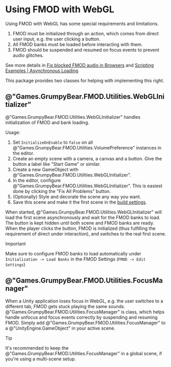 ﻿---
uid: manual.webgl.md
---

# Using FMOD with WebGL

Using FMOD with WebGL has some special requirements and limitations.

1. FMOD must be initialized through an action, which comes from direct user input, e.g. the user 
   clicking a button.
2. All FMOD banks must be loaded before interacting with them.
3. FMOD should be suspended and resumed on focus events to prevent audio glitches.

See more details in [Fix blocked FMOD audio in Browsers](https://alessandrofama.com/tutorials/fmod-unity/fix-blocked-audio-browsers/) and
[Scripting Examples | Asynchronous Loading]("https://fmod.com/resources/documentation-unity?version=2.01&page=examples-async-loading.html)

This package provides two classes for helping with implementing this right.

## @"Games.GrumpyBear.FMOD.Utilities.WebGLInitializer"

@"Games.GrumpyBear.FMOD.Utilities.WebGLInitializer" handles initialization of FMOD and bank loading.

Usage:
1. Set `InitializeOnEnable` to `false` on all @"Games.GrumpyBear.FMOD.Utilities.VolumePreference" instances in the editor. 
2. Create an empty scene with a camera, a canvas and a button. Give the button a label like "Start Game" or similar.
3. Create a new GameObject with @"Games.GrumpyBear.FMOD.Utilities.WebGLInitializer".
4. In the editor, configure @"Games.GrumpyBear.FMOD.Utilities.WebGLInitializer". This is easiest done by clicking the
   "Fix All Problems" button.
6. (Optionally) Style and decorate the scene any way you want.
7. Save this scene and make it the first scene in the [build settings](https://docs.unity3d.com/Manual/BuildSettings.html).

When started, @"Games.GrumpyBear.FMOD.Utilities.WebGLInitializer" will load the first scene asynchronously and wait for
the FMOD banks to load. The button is kept hidden until both scene and FMOD banks are ready. When the player clicks the button,
FMOD is initialized (thus fulfilling the requirement of direct under interaction), and switches to the real first scene.

> [!IMPORTANT]
> Make sure to configure FMOD banks to load automatically under `Initialization -> Load Banks` in the FMOD Settings (`FMOD -> Edit Settings`)  

## @"Games.GrumpyBear.FMOD.Utilities.FocusManager"

When a Unity application loses focus in WebGL, e.g. the user switches to a different tab, FMOD gets stuck playing the same sounds.
@"Games.GrumpyBear.FMOD.Utilities.FocusManager" is class, which helps handle unfocus and focus events correctly by suspending and
resuming FMOD. Simply add @"Games.GrumpyBear.FMOD.Utilities.FocusManager" to a @"UnityEngine.GameObject" in your active scene.

> [!TIP]
> It's recommended to keep the @"Games.GrumpyBear.FMOD.Utilities.FocusManager" in a global scene, if you're using a multi-scene setup.
